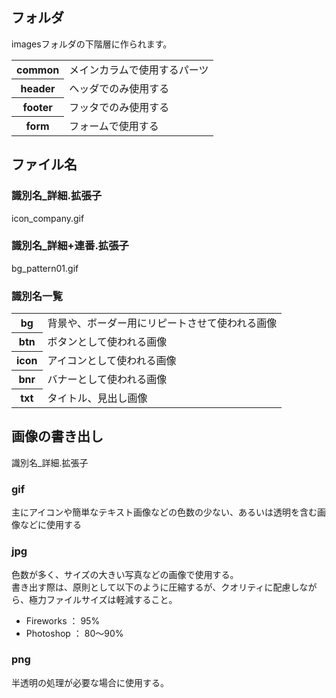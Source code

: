 ## フォルダ

imagesフォルダの下階層に作られます。

<table>
<tr>
<th>common</th>
<td>メインカラムで使用するパーツ</td>
</tr>
<tr>
<th>header</th>
<td>ヘッダでのみ使用する</td>
</tr>
<tr>
<th>footer</th>
<td>フッタでのみ使用する</td>
</tr>
<tr>
<th>form</th>
<td>フォームで使用する</td>
</tr>
</table>



## ファイル名

### 識別名_詳細.拡張子

icon_company.gif

### 識別名_詳細+連番.拡張子

bg_pattern01.gif

### 識別名一覧

<table>
	<tr><th>bg</th><td>背景や、ボーダー用にリピートさせて使われる画像</td></tr>
	<tr><th>btn</th><td>ボタンとして使われる画像</td></tr>
	<tr><th>icon</th><td>アイコンとして使われる画像</td></tr>
	<tr><th>bnr</th><td>バナーとして使われる画像</td></tr>
	<tr><th>txt</th><td>タイトル、見出し画像</td></tr>
</table>          

## 画像の書き出し

識別名_詳細.拡張子

### gif

主にアイコンや簡単なテキスト画像などの色数の少ない、あるいは透明を含む画像などに使用する

### jpg

色数が多く、サイズの大きい写真などの画像で使用する。  
書き出す際は、原則として以下のように圧縮するが、クオリティに配慮しながら、極力ファイルサイズは軽減すること。

* Fireworks ： 95%
* Photoshop ： 80～90%

### png

半透明の処理が必要な場合に使用する。  